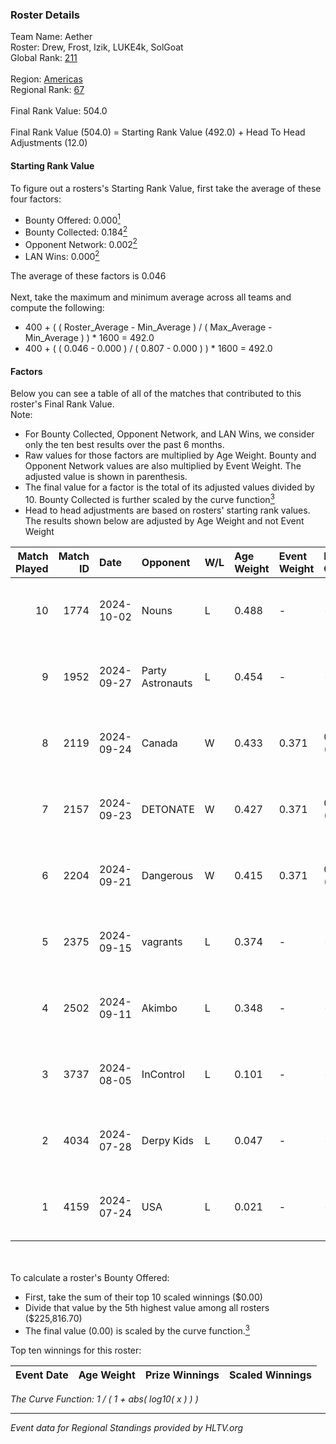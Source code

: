 ### Roster Details<br />
Team Name: Aether<br />
Roster: Drew, Frost, Izik, LUKE4k, SolGoat<br />
Global Rank: [211](../../standings_global_2025_01_17.md)<br />
<br />
Region: [Americas]( ../../standings_americas_2025_01_17.md)<br />
Regional Rank: [67]( ../../standings_americas_2025_01_17.md)<br />
<br />
Final Rank Value:  504.0<br />
<br />
Final Rank Value (504.0) = Starting Rank Value (492.0) + Head To Head Adjustments (12.0)<br />

#### Starting Rank Value<br />
To figure out a rosters's Starting Rank Value, first take the average of these four factors:<br />
- Bounty Offered: 0.000[<sup>1</sup>](#table2)
- Bounty Collected: 0.184[<sup>2</sup>](#table1)
- Opponent Network: 0.002[<sup>2</sup>](#table1)
- LAN Wins: 0.000[<sup>2</sup>](#table1)

The average of these factors is 0.046<br />
<br />
Next, take the maximum and minimum average across all teams and compute the following:<br />
- 400 + ( ( Roster_Average - Min_Average ) / ( Max_Average - Min_Average ) ) * 1600 = 492.0
- 400 + ( ( 0.046 - 0.000 ) / ( 0.807 - 0.000 ) ) * 1600 = 492.0


#### Factors<br />
Below you can see a table of all of the matches that contributed to this roster's Final Rank Value.<br />
Note:<br />

- For Bounty Collected, Opponent Network, and LAN Wins, we consider only the ten best results over the past 6 months.
- Raw values for those factors are multiplied by Age Weight. Bounty and Opponent Network values are also multiplied by Event Weight. The adjusted value is shown in parenthesis.
- The final value for a factor is the total of its adjusted values divided by 10. Bounty Collected is further scaled by the curve function[<sup>3</sup>](#curveFunction)
- Head to head adjustments are based on rosters' starting rank values. The results shown below are adjusted by Age Weight and not Event Weight
<span id="table1"></span><br />


| Match Played | Match ID | Date       | Opponent         | W/L | Age Weight | Event Weight | Bounty Collected | Opponent Network | LAN Wins  | H2H Adj. | Roster                               |
| -: | -: | :- | :- | :- | :- | :- | :- | :- | :- | -: | :- |
|           10 |     1774 | 2024-10-02 | Nouns            | L   | 0.488      | -            | -                | -                | -         |    -0.55 | Drew, Frost, Izik, LUKE4k, SolGoat   |
|            9 |     1952 | 2024-09-27 | Party Astronauts | L   | 0.454      | -            | -                | -                | -         |    -1.34 | AtomiK, Drew, Frost, LUKE4k, SolGoat |
|            8 |     2119 | 2024-09-24 | Canada           | W   | 0.433      | 0.371        | 0.002 (0.000)    | 0.064 (0.010)    | 0 (0.000) |     9.37 | AtomiK, Drew, Frost, LUKE4k, SolGoat |
|            7 |     2157 | 2024-09-23 | DETONATE         | W   | 0.427      | 0.371        | 0.000 (0.000)    | 0.032 (0.005)    | 0 (0.000) |     6.57 | AtomiK, Drew, Frost, LUKE4k, SolGoat |
|            6 |     2204 | 2024-09-21 | Dangerous        | W   | 0.415      | 0.371        | 0.000 (0.000)    | 0.000 (0.000)    | 0 (0.000) |     4.94 | AtomiK, Frost, Izik, LUKE4k, SolGoat |
|            5 |     2375 | 2024-09-15 | vagrants         | L   | 0.374      | -            | -                | -                | -         |    -2.40 | AtomiK, Drew, Frost, LUKE4k, SolGoat |
|            4 |     2502 | 2024-09-11 | Akimbo           | L   | 0.348      | -            | -                | -                | -         |    -2.44 | AtomiK, Drew, LUKE4k, RiFT, SolGoat  |
|            3 |     3737 | 2024-08-05 | InControl        | L   | 0.101      | -            | -                | -                | -         |    -0.93 | AtomiK, Frost, LUKE4k, RiFT, SolGoat |
|            2 |     4034 | 2024-07-28 | Derpy Kids       | L   | 0.047      | -            | -                | -                | -         |    -0.93 | AtomiK, Frost, LUKE4k, RiFT, SolGoat |
|            1 |     4159 | 2024-07-24 | USA              | L   | 0.021      | -            | -                | -                | -         |    -0.33 | AtomiK, Frost, LUKE4k, RiFT, SolGoat |

<br />
<span id="table2"></span><br />
To calculate a roster's Bounty Offered:<br />

- First, take the sum of their top 10 scaled winnings ($0.00)
- Divide that value by the 5th highest value among all rosters ($225,816.70)
- The final value (0.00) is scaled by the curve function.[<sup>3</sup>](#curveFunction)

Top ten winnings for this roster:<br />

| Event Date | Age Weight | Prize Winnings | Scaled Winnings |
| :- | -: | :- | :- |


<span id="curveFunction"></span>_The Curve Function: 1 / ( 1 + abs( log10( x ) ) )_<br />

---
_Event data for Regional Standings provided by HLTV.org_<br />
